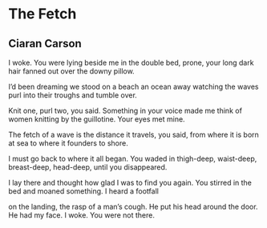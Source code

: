 # The Fetch
## Ciaran Carson
I woke. You were lying beside me in the double bed,
prone, your long dark hair fanned out over the downy pillow.

I’d been dreaming we stood on a beach an ocean away
watching the waves purl into their troughs and tumble over.

Knit one, purl two, you said. Something in your voice made me think
of women knitting by the guillotine. Your eyes met mine.

The fetch of a wave is the distance it travels, you said,
from where it is born at sea to where it founders to shore.

I must go back to where it all began. You waded in
thigh-deep, waist-deep, breast-deep, head-deep, until you disappeared.

I lay there and thought how glad I was to find you again.
You stirred in the bed and moaned something. I heard a footfall

on the landing, the rasp of a man’s cough. He put his head
around the door. He had my face. I woke. You were not there.